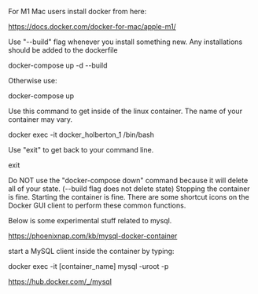 
For M1 Mac users install docker from here:

https://docs.docker.com/docker-for-mac/apple-m1/

Use "--build" flag whenever you install something new.
Any installations should be added to the dockerfile

docker-compose up -d --build

Otherwise use:

docker-compose up

Use this command to get inside of the linux container.
The name of your container may vary.

docker exec -it docker_holberton_1 /bin/bash

Use "exit" to get back to your command line.

exit

Do NOT use the "docker-compose down" command because it will delete all of your state. (--build flag does not delete state)
Stopping the container is fine.
Starting the container is fine.
There are some shortcut icons on the Docker GUI client to perform these common functions.

Below is some experimental stuff related to mysql.

https://phoenixnap.com/kb/mysql-docker-container

start a MySQL client inside the container by typing:

docker exec -it [container_name] mysql -uroot -p

https://hub.docker.com/_/mysql

